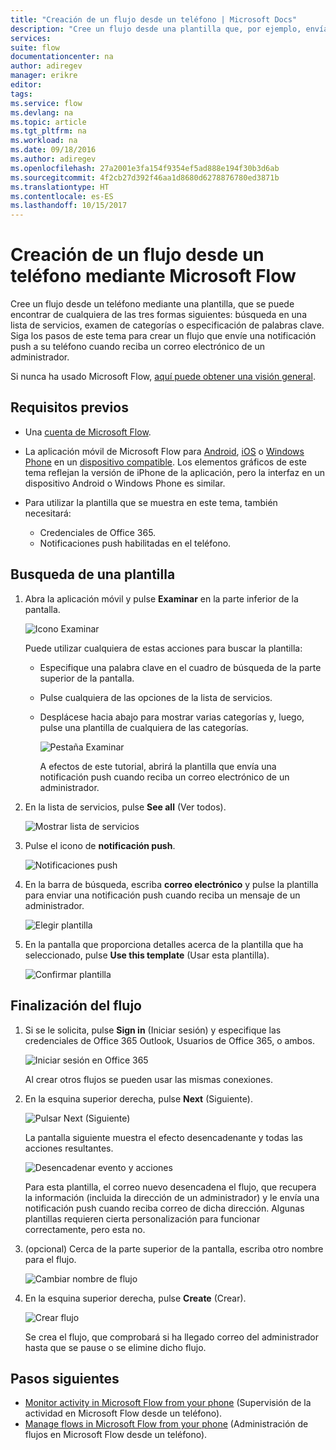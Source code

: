 ```yaml
---
title: "Creación de un flujo desde un teléfono | Microsoft Docs"
description: "Cree un flujo desde una plantilla que, por ejemplo, envía una notificación push cuando se recibe correo desde la dirección que especifique"
services: 
suite: flow
documentationcenter: na
author: adiregev
manager: erikre
editor: 
tags: 
ms.service: flow
ms.devlang: na
ms.topic: article
ms.tgt_pltfrm: na
ms.workload: na
ms.date: 09/18/2016
ms.author: adiregev
ms.openlocfilehash: 27a2001e3fa154f9354ef5ad888e194f30b3d6ab
ms.sourcegitcommit: 4f2cb27d392f46aa1d8680d6278876780ed3871b
ms.translationtype: HT
ms.contentlocale: es-ES
ms.lasthandoff: 10/15/2017
---
```

# <a name="create-a-flow-from-your-phone-by-using-microsoft-flow"></a>Creación de un flujo desde un teléfono mediante Microsoft Flow
Cree un flujo desde un teléfono mediante una plantilla, que se puede encontrar de cualquiera de las tres formas siguientes: búsqueda en una lista de servicios, examen de categorías o especificación de palabras clave. Siga los pasos de este tema para crear un flujo que envíe una notificación push a su teléfono cuando reciba un correo electrónico de un administrador.

Si nunca ha usado Microsoft Flow, [aquí puede obtener una visión general](getting-started.md).

## <a name="prerequisites"></a>Requisitos previos
* Una [cuenta de Microsoft Flow](sign-up-sign-in.md).
* La aplicación móvil de Microsoft Flow para [Android](https://aka.ms/flowmobiledocsandroid), [iOS](https://aka.ms/flowmobiledocsios) o [Windows Phone](https://aka.ms/flowmobilewindows) en un [dispositivo compatible](getting-started.md#use-the-mobile-app). Los elementos gráficos de este tema reflejan la versión de iPhone de la aplicación, pero la interfaz en un dispositivo Android o Windows Phone es similar.
* Para utilizar la plantilla que se muestra en este tema, también necesitará:
  
  * Credenciales de Office 365.
  * Notificaciones push habilitadas en el teléfono.

## <a name="find-a-template"></a>Busqueda de una plantilla
1. Abra la aplicación móvil y pulse **Examinar** en la parte inferior de la pantalla.
   
    ![Icono Examinar](./media/mobile-create-flow/browse-icon.png)
   
    Puede utilizar cualquiera de estas acciones para buscar la plantilla:
   
   * Especifique una palabra clave en el cuadro de búsqueda de la parte superior de la pantalla.
   * Pulse cualquiera de las opciones de la lista de servicios.
   * Desplácese hacia abajo para mostrar varias categorías y, luego, pulse una plantilla de cualquiera de las categorías.
     
       ![Pestaña Examinar](./media/mobile-create-flow/browse-tab.png)
     
     A efectos de este tutorial, abrirá la plantilla que envía una notificación push cuando reciba un correo electrónico de un administrador.
2. En la lista de servicios, pulse **See all** (Ver todos).
   
    ![Mostrar lista de servicios](./media/mobile-create-flow/list-services.png)
3. Pulse el icono de **notificación push**.
   
    ![Notificaciones push](./media/mobile-create-flow/push-notifications.png)
4. En la barra de búsqueda, escriba **correo electrónico** y pulse la plantilla para enviar una notificación push cuando reciba un mensaje de un administrador.
   
    ![Elegir plantilla](./media/mobile-create-flow/choose-template.png)
5. En la pantalla que proporciona detalles acerca de la plantilla que ha seleccionado, pulse **Use this template** (Usar esta plantilla).
   
    ![Confirmar plantilla](./media/mobile-create-flow/confirm-template.png)

## <a name="finish-the-flow"></a>Finalización del flujo
1. Si se le solicita, pulse **Sign in** (Iniciar sesión) y especifique las credenciales de Office 365 Outlook, Usuarios de Office 365, o ambos.
   
    ![Iniciar sesión en Office 365](./media/mobile-create-flow/office-signin.png)
   
    Al crear otros flujos se pueden usar las mismas conexiones.
2. En la esquina superior derecha, pulse **Next** (Siguiente).
   
    ![Pulsar Next (Siguiente)](./media/mobile-create-flow/next.png)
   
    La pantalla siguiente muestra el efecto desencadenante y todas las acciones resultantes.
   
    ![Desencadenar evento y acciones](./media/mobile-create-flow/flow-structure.png)
   
    Para esta plantilla, el correo nuevo desencadena el flujo, que recupera la información (incluida la dirección de un administrador) y le envía una notificación push cuando reciba correo de dicha dirección. Algunas plantillas requieren cierta personalización para funcionar correctamente, pero esta no.
3. (opcional) Cerca de la parte superior de la pantalla, escriba otro nombre para el flujo.
   
    ![Cambiar nombre de flujo](./media/mobile-create-flow/rename-flow.png)
4. En la esquina superior derecha, pulse **Create** (Crear).
   
    ![Crear flujo](./media/mobile-create-flow/create-flow.png)
   
    Se crea el flujo, que comprobará si ha llegado correo del administrador hasta que se pause o se elimine dicho flujo.

## <a name="next-steps"></a>Pasos siguientes
* [Monitor activity in Microsoft Flow from your phone](mobile-monitor-activity.md) (Supervisión de la actividad en Microsoft Flow desde un teléfono).
* [Manage flows in Microsoft Flow from your phone](mobile-manage-flows.md) (Administración de flujos en Microsoft Flow desde un teléfono).


